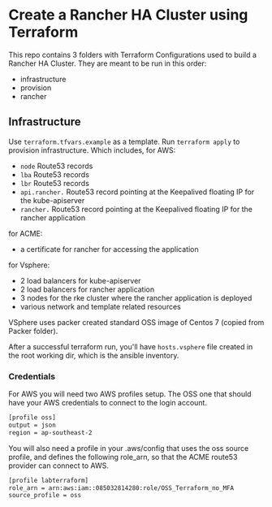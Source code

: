 # Create a Rancher HA Cluster using Terraform

This repo contains 3 folders with Terraform Configurations used to build a Rancher HA Cluster. 
They are meant to be run in this order:
- infrastructure
- provision
- rancher

## Infrastructure
Use `terraform.tfvars.example` as a template.
Run `terraform apply` to provision infrastructure.
Which includes, for AWS:
- `node` Route53 records
- `lba` Route53 records
- `lbr` Route53 records
- `api.rancher.` Route53 record pointing at the Keepalived floating IP for the kube-apiserver
- `rancher.` Route53 record pointing at the Keepalived floating IP for the rancher application

for ACME:
- a certificate for rancher for accessing the application

for Vsphere:
- 2 load balancers for kube-apiserver
- 2 load balancers for rancher application
- 3 nodes for the rke cluster where the rancher application is deployed
- various network and template related resources

VSphere uses packer created standard OSS image of Centos 7 (copied from Packer folder).

After a successful terraform run, you'll have `hosts.vsphere` file created in the root working dir, which is the ansible inventory.

### Credentials

For AWS you will need two AWS profiles setup.  The OSS one that should have your AWS credentials to connect to the login account.
``` sh
[profile oss]
output = json
region = ap-southeast-2
```
You will also need a profile in your .aws/config that uses the oss source profile, and defines the following role_arn, so that the ACME route53 provider can connect to AWS.
``` sh
[profile labterraform]
role_arn = arn:aws:iam::085032814280:role/OSS_Terraform_no_MFA
source_profile = oss
```
